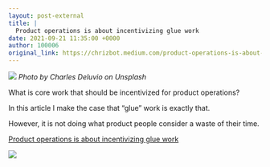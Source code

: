 ```yaml
---
layout: post-external
title: |
  Product operations is about incentivizing glue work
date: 2021-09-21 11:35:00 +0000
author: 100006
original_link: https://chrizbot.medium.com/product-operations-is-about-incentivizing-glue-work-5c79df949083?source=rss-ba6349c9c628------2
---
```

![](https://cdn-images-1.medium.com/max/1024/1*b18AcGzpeoo5zb8Ne1yzCA.jpeg)
_Photo by Charles Deluvio on Unsplash_

What is core work that should be incentivized for product operations?

In this article I make the case that “glue” work is exactly that.

However, it is not doing what product people consider a waste of their time.

[Product operations is about incentivizing glue work](https://productledalliance.com/product-operations-is-about-incentivizing-glue-work)

 ![](https://medium.com/_/stat?event=post.clientViewed&referrerSource=full_rss&postId=5c79df949083)
